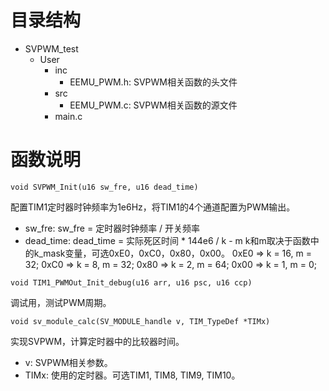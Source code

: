 # 目录结构

- SVPWM_test
  - User
    - inc
      - EEMU_PWM.h: SVPWM相关函数的头文件
    - src
      - EEMU_PWM.c: SVPWM相关函数的源文件
    - main.c

# 函数说明

`void SVPWM_Init(u16 sw_fre, u16 dead_time)`

配置TIM1定时器时钟频率为1e6Hz，将TIM1的4个通道配置为PWM输出。

- sw_fre: sw_fre = 定时器时钟频率 / 开关频率
- dead_time: dead_time = 实际死区时间 \* 144e6 / k - m
  k和m取决于函数中的k_mask变量，可选0xE0，0xC0，0x80，0x00。
  0xE0 => k = 16, m = 32; 0xC0 => k = 8, m = 32;
  0x80 => k = 2, m = 64;   0x00 => k = 1, m = 0;



`void TIM1_PWMOut_Init_debug(u16 arr, u16 psc, u16 ccp)`

调试用，测试PWM周期。



`void sv_module_calc(SV_MODULE_handle v, TIM_TypeDef *TIMx)`

实现SVPWM，计算定时器中的比较器时间。

- v: SVPWM相关参数。
- TIMx: 使用的定时器。可选TIM1, TIM8, TIM9, TIM10。